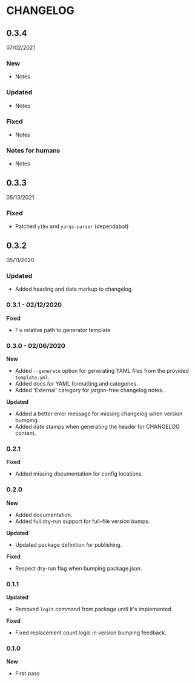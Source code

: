 # CHANGELOG


<h2 class="ReleaseVersion">0.3.4</h2>

<p class="ReleaseDate">
  <time datetime="2021-07-02T14:24:59.937Z">07/02/2021</time>
</p>


### New
- Notes

### Updated
- Notes

### Fixed
- Notes

### Notes for humans
- Notes


<h2 class="ReleaseVersion">0.3.3</h2>

<p class="ReleaseDate">
  <time datetime="2021-05-13T13:55:17.592Z">05/13/2021</time>
</p>


### Fixed
- Patched `y18n` and `yargs-parser` (dependabot)


<h2 class="ReleaseVersion">0.3.2</h2>

<p class="ReleaseDate">
  <time datetime="2020-05-11T16:52:11.588Z">05/11/2020</time>
</p>


### Updated
- Added heading and date markup to changelog

### 0.3.1 - 02/12/2020

**Fixed**
- Fix relative path to generator template

### 0.3.0 - 02/06/2020

**New**
- Added `--generate` option for generating YAML files from the provided `template.yml`.
- Added docs for YAML formatting and categories.
- Added 'External' category for jargon-free changelog notes.

**Updated**
- Added a better error message for missing changelog when version bumping.
- Added date stamps when generating the header for CHANGELOG content.

### 0.2.1

**Fixed**
- Added missing documentation for config locations.

### 0.2.0

**New**
- Added documentation.
- Added full dry-run support for full-file version bumps.

**Updated**
- Updated package definition for publishing.

**Fixed**
- Respect dry-run flag when bumping package.json.

### 0.1.1

**Updated**
- Removed `logit` command from package until it's implemented.

**Fixed**
- Fixed replacement count logic in version bumping feedback.

### 0.1.0

**New**
- First pass
